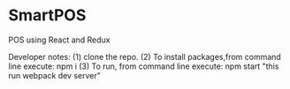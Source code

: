 # SmartPOS
POS using React and Redux

Developer notes:
(1) clone the repo.
(2) To install packages,from command line execute: npm i 
(3) To run, from command line execute: npm start "this run webpack dev server"